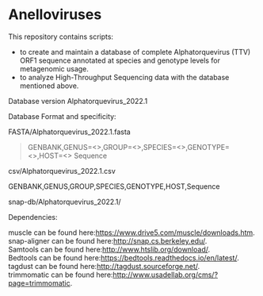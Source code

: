 # Anelloviruses

This repository contains scripts:
-  to create and maintain a database of complete Alphatorquevirus (TTV) ORF1 sequence annotated at species and genotype levels for metagenomic usage.
-  to analyze High-Throughput Sequencing data with the database mentioned above.

Database version Alphatorquevirus_2022.1

Database Format and specificity: 

FASTA/Alphatorquevirus_2022.1.fasta

>GENBANK,GENUS=<>,GROUP=<>,SPECIES=<>,GENOTYPE=<>,HOST=<>
Sequence

csv/Alphatorquevirus_2022.1.csv

GENBANK,GENUS,GROUP,SPECIES,GENOTYPE,HOST,Sequence

snap-db/Alphatorquevirus_2022.1/


Dependencies:

muscle can be found here:<https://www.drive5.com/muscle/downloads.htm>.  
snap-aligner can be found here:<http://snap.cs.berkeley.edu/>.  
Samtools can be found here:<http://www.htslib.org/download/>.  
Bedtools can be found here:<https://bedtools.readthedocs.io/en/latest/>.  
tagdust can be found here:<http://tagdust.sourceforge.net/>.  
trimmomatic can be found here:<http://www.usadellab.org/cms/?page=trimmomatic>.  
